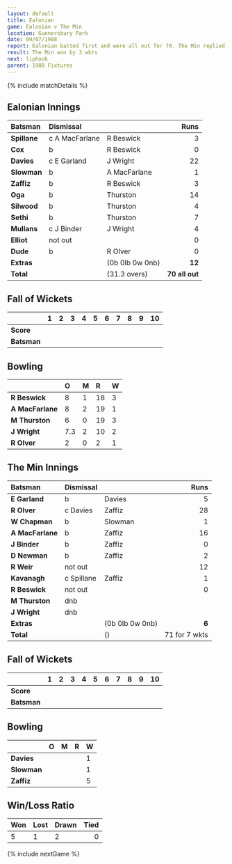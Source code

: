 ```yaml
---
layout: default
title: Ealonian
game: Ealonian v The Min
location: Gunnersbury Park
date: 09/07/1988
report: Ealonian batted first and were all out for 70. The Min replied with 71 for 7 wkts
result: The Min won by 3 wkts
next: liphook
parent: 1988 Fixtures
---
```


{% include matchDetails %}

## Ealonian Innings

| Batsman | Dismissal |  | Runs |
|:---|:---|---|---:|
| **Spillane** | c A MacFarlane | R Beswick | 3 |
| **Cox** | b | R Beswick | 0 |
| **Davies** | c E Garland | J Wright | 22 |
| **Slowman** | b | A MacFarlane | 1 |  
| **Zaffiz** | b | R Beswick | 3 |
| **Oga** | b | Thurston | 14 |
| **Silwood** | b | Thurston | 4 |
| **Sethi** | b | Thurston | 7 |
| **Mullans** | c J Binder | J Wright | 4 |
| **Elliot** | not out |  | 0 |
| **Dude** | b | R Olver | 0 |
| **Extras** | | (0b 0lb 0w 0nb) | **12** |
| **Total** | | (31.3 overs) | **70 all out** |

## Fall of Wickets

| | 1 | 2 | 3 | 4 | 5 | 6 | 7 | 8 | 9 | 10 |
|---|:---:|:---:|:---:|:---:|:---:|:---:|:---:|:---:|:---:|:---:|
| **Score** |  |  |  |  |  |  |  |  |  |  |
| **Batsman** |  |  |  |  |  |  |  |  |  |  |

## Bowling

| | O | M | R | W |
|---|:---|:---|:---|:---|
| **R Beswick** | 8 | 1 | 18 | 3 |
| **A MacFarlane** | 8 | 2 | 19 | 1 |
| **M Thurston** | 6 | 0 | 19 | 3 |
| **J Wright** | 7.3 | 2 | 10 | 2 |
| **R Olver** | 2 | 0 | 2 | 1 |

## The Min Innings

| Batsman | Dismissal |  | Runs |
|:---|:---|---|---:|
| **E Garland** | b | Davies | 5 |
| **R Olver** | c Davies | Zaffiz | 28 |
| **W Chapman** | b | Slowman | 1 |
| **A MacFarlane** | b | Zaffiz | 16 |
| **J Binder** | b | Zaffiz | 0 |
| **D Newman** | b | Zaffiz | 2 |
| **R Weir** | not out |  | 12 |
| **Kavanagh** | c Spillane | Zaffiz | 1 |
| **R Beswick** | not out |  | 0 |
| **M Thurston** | dnb |  |  |
| **J Wright** | dnb |  |  |
| **Extras** | | (0b 0lb 0w 0nb) | **6** |
| **Total** | | () | 71 for 7 wkts |

## Fall of Wickets

| | 1 | 2 | 3 | 4 | 5 | 6 | 7 | 8 | 9 | 10 |
|---|:---:|:---:|:---:|:---:|:---:|:---:|:---:|:---:|:---:|:---:|
| **Score** |  |  |  |  |  |  |  |  |  |  |
| **Batsman** |  |  |  |  |  |  |  |  |  |  |

## Bowling

| | O | M | R | W |
|---|:---|:---|:---|:---|
| **Davies** |  |  |  | 1 |
| **Slowman** |  |  |  | 1 |
| **Zaffiz** |  |  |  | 5 |


## Win/Loss Ratio

| Won | Lost | Drawn | Tied |
|:---|:---|:---|---:|
| 5 | 1 | 2 | 0 |

{% include nextGame %}